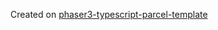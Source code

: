 Created on [phaser3-typescript-parcel-template](https://github.com/ourcade/phaser3-typescript-parcel-template)
